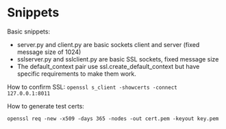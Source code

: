 Snippets
========

Basic snippets:

* server.py and client.py are basic sockets client and server (fixed message size of 1024)
* sslserver.py and sslclient.py are basic SSL sockets, fixed message size
* The default_context pair use ssl.create_default_context but have specific requirements to make them work.


How to confirm SSL:
`openssl s_client -showcerts -connect 127.0.0.1:8011`

How to generate test certs:

`openssl req -new -x509 -days 365 -nodes -out cert.pem -keyout key.pem`
